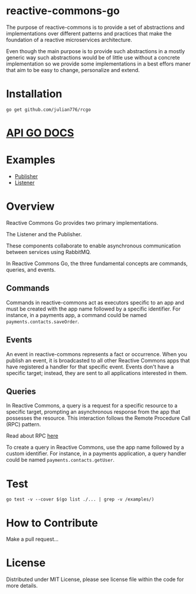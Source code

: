 # reactive-commons-go

The purpose of reactive-commons is to provide a set of abstractions and implementations over different patterns and practices that make the foundation of a reactive microservices architecture.

Even though the main purpose is to provide such abstractions in a mostly generic way such abstractions would be of little use without a concrete implementation so we provide some implementations in a best effors maner that aim to be easy to change, personalize and extend.

# Installation

`go get github.com/julian776/rcgo`

# [API GO DOCS](https://pkg.go.dev/github.com/julian776/rcgo)

# Examples

- [Publisher](./examples/e2e/publisher.go)
- [Listener](./examples/e2e/listener.go)

# Overview

Reactive Commons Go provides two primary implementations.

The Listener and the Publisher.

These components collaborate to enable asynchronous communication between services using RabbitMQ.

In Reactive Commons Go, the three fundamental concepts are commands, queries, and events.

## Commands

Commands in reactive-commons act as executors specific to an app and must be created with the app name followed by a specific identifier. For instance, in a payments app, a command could be named `payments.contacts.saveOrder`.

## Events

An event in reactive-commons represents a fact or occurrence. When you publish an event, it is broadcasted to all other Reactive Commons apps that have registered a handler for that specific event. Events don't have a specific target; instead, they are sent to all applications interested in them.

## Queries

In Reactive Commons, a query is a request for a specific resource to a specific target, prompting an asynchronous response from the app that possesses the resource. This interaction follows the Remote Procedure Call (RPC) pattern.

Read about RPC [here](https://www.rabbitmq.com/tutorials/tutorial-six-go.html)

To create a query in Reactive Commons, use the app name followed by a custom identifier. For instance, in a payments application, a query handler could be named `payments.contacts.getUser`.

# Test

`go test -v --cover $(go list ./... | grep -v /examples/)`

# How to Contribute

Make a pull request...

# License

Distributed under MIT License, please see license file within the code for more details.
